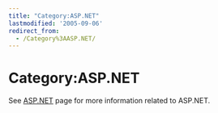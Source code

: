 ```yaml
---
title: "Category:ASP.NET"
lastmodified: '2005-09-06'
redirect_from:
  - /Category%3AASP.NET/
---
```


Category:ASP.NET
================

See [ASP.NET](/ASP.NET) page for more information related to ASP.NET.

